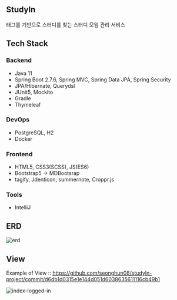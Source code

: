 ## StudyIn
태그를 기반으로 스터디를 찾는 스터디 모임 관리 서비스

## Tech Stack
### Backend
* Java 11
* Spring Boot 2.7.6, Spring MVC, Spring Data JPA, Spring Security
* JPA/Hibernate, Querydsl
* JUnit5, Mockito
* Gradle
* Thymeleaf

### DevOps
* PostgreSQL, H2
* Docker

### Frontend
* HTML5, CSS3(SCSS), JS(ES6)
* Bootstrap5 -> MDBootsrap
* tagify, Jdenticon, summernote, Croppr.js

### Tools
* IntelliJ

## ERD
![erd](https://user-images.githubusercontent.com/68460507/213635133-19dab775-bd2c-423c-91e1-2117eb59d0a9.PNG)

## View
Example of View :: https://github.com/seonghun08/studyIn-project/commit/d6db1d0315e1e144d051d6038635611116cb49b1

![index-logged-in](https://user-images.githubusercontent.com/68460507/211349795-b5c36ad6-3847-437b-9afd-92935941b31e.PNG)
